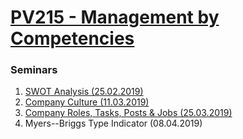 # [PV215 - Management by Competencies](https://is.muni.cz/predmet/fi/jaro2019/PV215)

### Seminars

1. [SWOT Analysis (25.02.2019)](https://github.com/europ/MUNI-FI-PV215/blob/master/01_seminar_25.02.2019/doc.pdf)
2. [Company Culture (11.03.2019)](https://github.com/europ/MUNI-FI-PV215/blob/master/02_seminar_11.03.2019/doc.pdf)
3. [Company Roles, Tasks, Posts & Jobs (25.03.2019)](https://github.com/europ/MUNI-FI-PV215/blob/master/03_seminar_25.03.2019/doc.pdf)
4. Myers--Briggs Type Indicator (08.04.2019)
